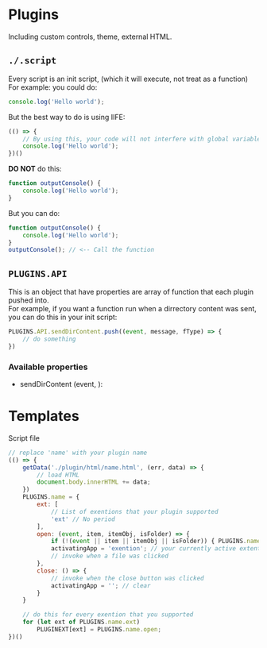 # Plugins
Including custom controls, theme, external HTML.

## `./.script`
Every script is an init script, (which it will execute, not treat as a function) \
For example: you could do:
```js
console.log('Hello world'); 
```
But the best way to do is using IIFE:
```js
(() => {
    // By using this, your code will not interfere with global variables
    console.log('Hello world');
})()
```
**DO NOT** do this:
```js
function outputConsole() {
    console.log('Hello world'); 
}
```
But you can do:
```js
function outputConsole() {
    console.log('Hello world'); 
}
outputConsole(); // <-- Call the function
```

## `PLUGINS.API`
This is an object that have properties are array of function that each plugin pushed into. \
For example, if you want a function run when a dirrectory content was sent, you can do this in your init script:
```js
PLUGINS.API.sendDirContent.push((event, message, fType) => {
    // do something
})
```
### Available properties
- sendDirContent (event, ):

# Templates
Script file
```js
// replace 'name' with your plugin name
(() => {
    getData('./plugin/html/name.html', (err, data) => {
        // load HTML
        document.body.innerHTML += data;
    })
    PLUGINS.name = {
        ext: [
            // List of exentions that your plugin supported
            'ext' // No period
        ],
        open: (event, item, itemObj, isFolder) => {
            if (!(event || item || itemObj || isFolder)) { PLUGINS.name.close(); return } // When the close button was clicked, it will pass nothing, so redirect to close()
            activatingApp = 'exention'; // your currently active extention of 'item', use to make close button close your app, but can also be change by apps that were called later than yours
            // invoke when a file was clicked
        },
        close: () => {
            // invoke when the close button was clicked
            activatingApp = ''; // clear
        }
    }

    // do this for every exention that you supported
    for (let ext of PLUGINS.name.ext)
        PLUGINEXT[ext] = PLUGINS.name.open;
})()
```